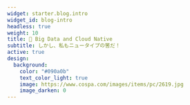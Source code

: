 ```yaml
---
widget: starter.blog.intro
widget_id: blog-intro
headless: true
weight: 10
title: 🔰 Big Data and Cloud Native
subtitle: しかし、私もニュータイプの筈だ！
active: true
design:
  background:
    color: "#090a0b"
    text_color_light: true
    image: https://www.cospa.com/images/items/pc/2619.jpg
    image_darken: 0
---
```

